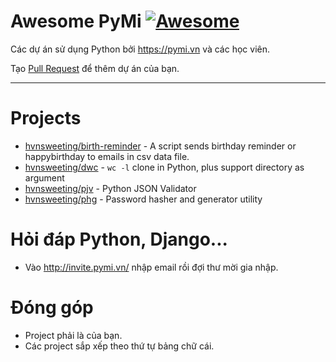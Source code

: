 # Awesome PyMi [![Awesome](https://cdn.rawgit.com/sindresorhus/awesome/d7305f38d29fed78fa85652e3a63e154dd8e8829/media/badge.svg)](https://github.com/sindresorhus/awesome)

Các dự án sử dụng Python bởi https://pymi.vn và các học viên.

Tạo [Pull Request](https://github.com/pymivn/awesome/pulls) để thêm dự án của bạn.

- - -

# Projects

* [hvnsweeting/birth-reminder](https://github.com/hvnsweeting/birth-reminder) - A script sends birthday reminder or happybirthday to emails in csv data file.
* [hvnsweeting/dwc](https://github.com/hvnsweeting/dwc) - `wc -l` clone in Python, plus support directory as argument
* [hvnsweeting/pjv](https://github.com/hvnsweeting/pjv) - Python JSON Validator
* [hvnsweeting/phg](https://github.com/hvnsweeting/phg) - Password hasher and generator utility

# Hỏi đáp Python, Django...

- Vào http://invite.pymi.vn/ nhập email rồi đợi thư mời gia nhập.

# Đóng góp

- Project phải là của bạn.
- Các project sắp xếp theo thứ tự bảng chữ cái.
